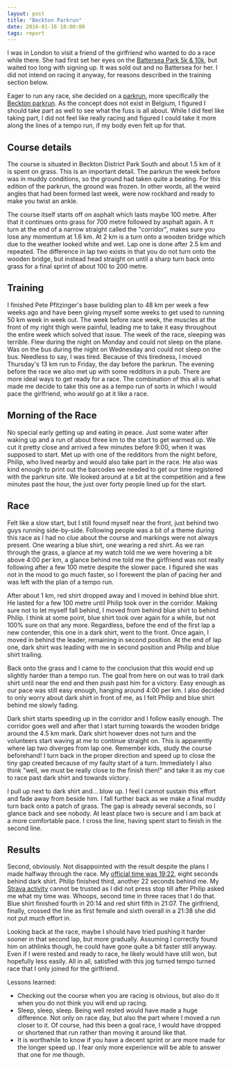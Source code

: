 ```yaml
---
layout: post
title: "Beckton Parkrun"
date: 2016-01-16 18:00:00
tags: report
---
```


I was in London to visit a friend of the girlfriend who wanted to do a race
while there. She had first set her eyes on the [Battersea Park 5k &
10k][battersea], but waited too long with signing up. It was sold out and no
Battersea for her. I did not intend on racing it anyway, for reasons described in
the training section below.

Eager to run any race, she decided on a [parkrun][parkrun], more specifically
the [Beckton parkrun][beckton]. As the concept does not exist in Belgium, I
figured I should take part as well to see what the fuss is all about. While I
did feel like taking part, I did not feel like really racing and figured I
could take it more along the lines of a tempo run, if my body even felt up for
that.

## Course details

The course is situated in Beckton District Park South and about 1.5 km of it is
spent on grass.  This is an important detail. The parkrun the week before was
in muddy conditions, so the ground had taken quite a beating.  For this edition
of the parkrun, the ground was frozen. In other words, all the weird angles
that had been formed last week, were now rockhard and ready to make you twist
an ankle.

The course itself starts off on asphalt which lasts maybe 100 metre. After that
it continues onto grass for 700 metre followed by asphalt again. A π turn at
the end of a narrow straight called the "corridor", makes sure you lose any
momentum at 1.6 km. At 2 km is a turn onto a wooden bridge which due to the
weather looked white and wet. Lap one is done after 2.5 km and repeated.  The
difference in lap two exists in that you do not turn onto the wooden bridge,
but instead head straight on until a sharp turn back onto grass for a final
sprint of about 100 to 200 metre.

## Training

I finished Pete Pfitzinger's base building plan to 48 km per week a few weeks
ago and have been giving myself some weeks to get used to running 50 km week in
week out. The week before race week, the muscles at the front of my right thigh
were painful, leading me to take it easy throughout the entire week which
solved that issue. The week of the race, sleeping was terrible. Flew during the
night on Monday and could not sleep on the plane. Was on the bus during the
night on Wednesday and could not sleep on the bus. Needless to say, I was
tired. Because of this tiredness, I moved Thursday's 13 km run to Friday,
the day before the parkrun. The evening before the race we also met up with
some redditors in a pub. There are more ideal ways to get ready for a race.
The combination of this all is what made me decide to take this one as a tempo
run of sorts in which I would pace the girlfriend, who *would* go at it like a
race.

## Morning of the Race

No special early getting up and eating in peace. Just some water after waking
up and a run of about three km to the start to get warmed up. We cut it pretty
close and arrived a few minutes before 9:00, when it was supposed to start.
Met up with one of the redditors from the night before, Philip, who lived
nearby and would also take part in the race. He also was kind enough to print
out the barcodes we needed to get our time registered with the parkrun site.
We looked around at a bit at the competition and a few minutes past the hour,
the just over forty people lined up for the start.

## Race

Felt like a slow start, but I still found myself near the front, just behind
two guys running side-by-side. Following people was a bit of a theme during
this race as I had no clue about the course and markings were not always
present. One wearing a blue shirt, one wearing a red shirt. As we ran through
the grass, a glance at my watch told me we were hovering a bit above 4:00 per
km, a glance behind me told me the girlfriend was not really following after a
few 100 metre despite the slower pace. I figured she was not in the mood to go
much faster, so I forewent the plan of pacing her and was left with the plan of
a tempo run.

After about 1 km, red shirt dropped away and I moved in behind blue shirt. He
lasted for a few 100 metre until Philip took over in the corridor. Making sure
not to let myself fall behind, I moved from behind blue shirt to behind Philip.
I think at some point, blue shirt took over again for a while, but not 100%
sure on that any more. Regardless, before the end of the first lap a new
contender, this one in a dark shirt, went to the front. Once again, I moved in
behind the leader, remaining in second position. At the end of lap one, dark
shirt was leading with me in second position and Philip and blue shirt trailing.

Back onto the grass and I came to the conclusion that this would end up
slightly harder than a tempo run. The goal from here on out was to trail dark
shirt until near the end and then push past him for a victory. Easy enough as
our pace was still easy enough, hanging around 4:00 per km. I also decided to
only worry about dark shirt in front of me, as I felt Philip and blue shirt
behind me slowly fading.

Dark shirt starts speeding up in the corridor and I follow easily enough. The
corridor goes well and after that I start turning towards the wooden bridge
around the 4.5 km mark.  Dark shirt however does not turn and the volunteers
start waving at me to continue straight on. This is apparently where lap two
diverges from lap one. Remember kids, study the course beforehand! I turn back
in the proper direction and speed up to close the tiny gap created because of
my faulty start of a turn. Immediately I also think "well, we must be really
close to the finish then!" and take it as my cue to race past dark shirt and
towards victory.

I pull up next to dark shirt and... blow up. I feel I cannot sustain this
effort and fade away from beside him. I fall further back as we make a final
muddy turn back onto a patch of grass. The gap is already several seconds, so I
glance back and see nobody. At least place two is secure and I am back at a
more comfortable pace. I cross the line, having spent start to finish in the
second line.

## Results

Second, obviously. Not disappointed with the result despite the plans I made
halfway through the race. My [official time was 19:22][results], eight seconds
behind dark shirt. Philip finished third, another 22 seconds behind me. My
[Strava activity][strava] cannot be trusted as I did not press stop till after
Philip asked me what my time was. Whoops, second time in three races that I do
that. Blue shirt finished fourth in 20:14 and red shirt fifth in 21:07. The
girlfriend, finally, crossed the line as first female and sixth overall in a
21:38 she did not put much effort in.

Looking back at the race, maybe I should have tried pushing it harder sooner in
that second lap, but more gradually. Assuming I correctly found him on athlinks
though, he could have gone quite a bit faster still anyway. Even if I were
rested and ready to race, he likely would have still won, but hopefully less
easily. All in all, satisfied with this jog turned tempo turned race that I
only joined for the girlfriend.

Lessons learned:

* Checking out the course when you are racing is obvious, but also do it when
  you do not think you will end up racing.
* Sleep, sleep, sleep. Being well rested would have made a huge difference.
  Not only on race day, but also the part where I moved a run closer to it.
  Of course, had this been a goal race, I would have dropped or shortened that
  run rather than moving it around like that.
* It is worthwhile to know if you have a decent sprint or are more made for the
  longer speed up. I fear only more experience will be able to answer that one
  for me though.

[battersea]: https://www.runthrough.co.uk/?event=january-battersea-park-5k-10k
[parkrun]: http://www.parkrun.com/
[beckton]: http://www.parkrun.org.uk/beckton/
[results]: http://www.parkrun.org.uk/beckton/results/weeklyresults/?runSeqNumber=191
[strava]: https://www.strava.com/activities/471336656
